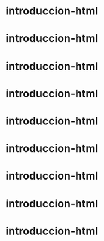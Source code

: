 # introduccion-html
# introduccion-html
# introduccion-html
# introduccion-html
# introduccion-html
# introduccion-html
# introduccion-html
# introduccion-html
# introduccion-html
